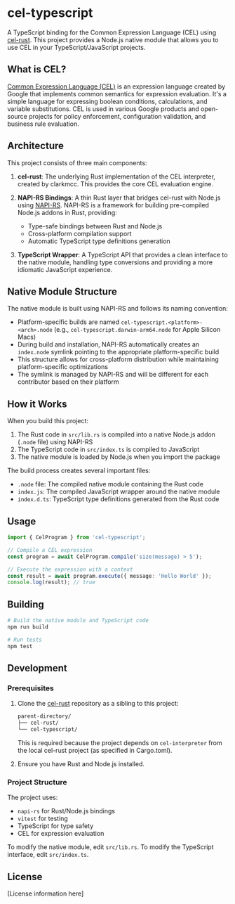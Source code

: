 # cel-typescript

A TypeScript binding for the Common Expression Language (CEL) using [cel-rust](https://github.com/clarkmcc/cel-rust). This project provides a Node.js native module that allows you to use CEL in your TypeScript/JavaScript projects.

## What is CEL?

[Common Expression Language (CEL)](https://github.com/google/cel-spec) is an expression language created by Google that implements common semantics for expression evaluation. It's a simple language for expressing boolean conditions, calculations, and variable substitutions. CEL is used in various Google products and open-source projects for policy enforcement, configuration validation, and business rule evaluation.

## Architecture

This project consists of three main components:

1. **cel-rust**: The underlying Rust implementation of the CEL interpreter, created by clarkmcc. This provides the core CEL evaluation engine.

2. **NAPI-RS Bindings**: A thin Rust layer that bridges cel-rust with Node.js using [NAPI-RS](https://napi.rs/). NAPI-RS is a framework for building pre-compiled Node.js addons in Rust, providing:
   - Type-safe bindings between Rust and Node.js
   - Cross-platform compilation support
   - Automatic TypeScript type definitions generation

3. **TypeScript Wrapper**: A TypeScript API that provides a clean interface to the native module, handling type conversions and providing a more idiomatic JavaScript experience.

## Native Module Structure

The native module is built using NAPI-RS and follows its naming convention:

- Platform-specific builds are named `cel-typescript.<platform>-<arch>.node` (e.g., `cel-typescript.darwin-arm64.node` for Apple Silicon Macs)
- During build and installation, NAPI-RS automatically creates an `index.node` symlink pointing to the appropriate platform-specific build
- This structure allows for cross-platform distribution while maintaining platform-specific optimizations
- The symlink is managed by NAPI-RS and will be different for each contributor based on their platform


## How it Works

When you build this project:

1. The Rust code in `src/lib.rs` is compiled into a native Node.js addon (`.node` file) using NAPI-RS
2. The TypeScript code in `src/index.ts` is compiled to JavaScript
3. The native module is loaded by Node.js when you import the package

The build process creates several important files:
- `.node` file: The compiled native module containing the Rust code
- `index.js`: The compiled JavaScript wrapper around the native module
- `index.d.ts`: TypeScript type definitions generated from the Rust code

## Usage

```typescript
import { CelProgram } from 'cel-typescript';

// Compile a CEL expression
const program = await CelProgram.compile('size(message) > 5');

// Execute the expression with a context
const result = await program.execute({ message: 'Hello World' });
console.log(result); // true
```

## Building

```bash
# Build the native module and TypeScript code
npm run build

# Run tests
npm test
```

## Development

### Prerequisites

1. Clone the [cel-rust](https://github.com/clarkmcc/cel-rust) repository as a sibling to this project:
   ```bash
   parent-directory/
   ├── cel-rust/
   └── cel-typescript/
   ```
   This is required because the project depends on `cel-interpreter` from the local cel-rust project (as specified in Cargo.toml).

2. Ensure you have Rust and Node.js installed.

### Project Structure

The project uses:
- `napi-rs` for Rust/Node.js bindings
- `vitest` for testing
- TypeScript for type safety
- CEL for expression evaluation

To modify the native module, edit `src/lib.rs`. To modify the TypeScript interface, edit `src/index.ts`.

## License

[License information here]
